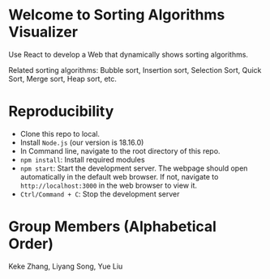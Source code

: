# Welcome to Sorting Algorithms Visualizer

Use React to develop a Web that dynamically shows sorting algorithms.

Related sorting algorithms: Bubble sort, Insertion sort, Selection Sort, Quick Sort, Merge sort, Heap sort, etc.

# Reproducibility

- Clone this repo to local.
- Install `Node.js` (our version is 18.16.0)
- In Command line, navigate to the root directory of this repo.
- `npm install`: Install required modules
- `npm start`: Start the development server. The webpage should open automatically in the default web browser. If not, navigate to `http://localhost:3000` in the web browser to view it.
- `Ctrl/Command + C`: Stop the development server

# Group Members (Alphabetical Order)

Keke Zhang, Liyang Song, Yue Liu
